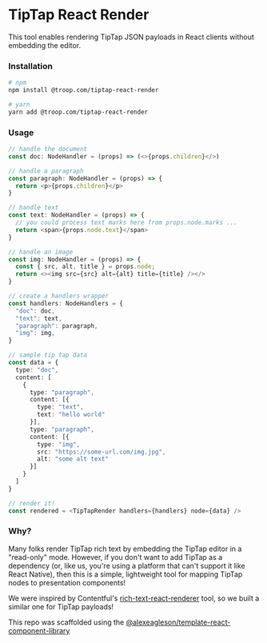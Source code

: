 # TipTap React Render

This tool enables rendering TipTap JSON payloads in React clients without embedding the editor.

### Installation
```sh
# npm
npm install @troop.com/tiptap-react-render

# yarn
yarn add @troop.com/tiptap-react-render
```

### Usage
```typescript
// handle the document
const doc: NodeHandler = (props) => (<>{props.children}</>)

// handle a paragraph
const paragraph: NodeHandler = (props) => {
  return <p>{props.children}</p>
}

// handle text
const text: NodeHandler = (props) => {
  // you could process text marks here from props.node.marks ...
  return <span>{props.node.text}</span>
}

// handle an image
const img: NodeHandler = (props) => {
  const { src, alt, title } = props.node;
  return <><img src={src} alt={alt} title={title} /></>
}

// create a handlers wrapper
const handlers: NodeHandlers = {
  "doc": doc,
  "text": text,
  "paragraph": paragraph,
  "img": img,
}

// sample tip tap data
const data = {
  type: "doc",
  content: [
    {
      type: "paragraph",
      content: [{
        type: "text",
        text: "hello world"
      }],
      type: "paragraph",
      content: [{
        type: "img",
        src: "https://some-url.com/img.jpg",
        alt: "some alt text"
      }]
    }
  ]
}

// render it!
const rendered = <TipTapRender handlers={handlers} node={data} />
```

### Why?

Many folks render TipTap rich text by embedding the TipTap editor in a "read-only" mode. However, if you don't want to add TipTap as a dependency (or, like us, you're using a platform that can't support it like React Native), then this is a simple, lightweight tool for mapping TipTap nodes to presentation components!

We were inspired by Contentful's [rich-text-react-renderer](https://github.com/contentful/rich-text/tree/master/packages/rich-text-react-renderer) tool, so we built a similar one for TipTap payloads!

This repo was scaffolded using the [@alexeagleson/template-react-component-library](https://github.com/alexeagleson/template-react-component-library)
